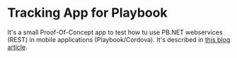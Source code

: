 Tracking App for Playbook
===================
It's a small Proof-Of-Concept app to test how tu use PB.NET webservices (REST) in mobile applications (Playbook/Cordova). It's described in [this blog article](http://www.devbar.de/index.php/2012/03/tracking-app-for-playbook-using-restful-powerbuilder-web-service).

